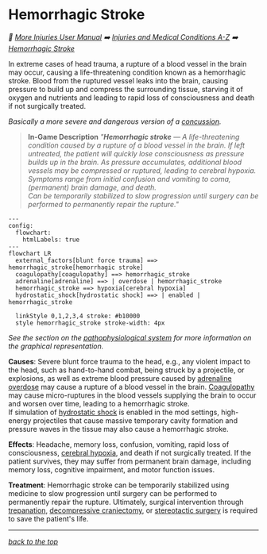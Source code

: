 # Hemorrhagic Stroke

<!-- @generate_breadcrumb_trail {"template": "_:file_folder: {0}_", "connector": " :arrow_right: "} -->
_:file_folder: [More Injuries User Manual](/docs/wiki/README.md) :arrow_right: [Injuries and Medical Conditions A-Z](/docs/wiki/injuries/README.md) :arrow_right: [Hemorrhagic Stroke](/docs/wiki/injuries/hemorrhagic-stroke.md)_
<!-- @end_generated_block -->

In extreme cases of head trauma, a rupture of a blood vessel in the brain may occur, causing a life-threatening condition known as a hemorrhagic stroke. Blood from the ruptured vessel leaks into the brain, causing pressure to build up and compress the surrounding tissue, starving it of oxygen and nutrients and leading to rapid loss of consciousness and death if not surgically treated.

_Basically a more severe and dangerous version of a [concussion](/docs/wiki/injuries/concussion.md#concussion)._

> **In-Game Description**
> _"**Hemorrhagic stroke** &mdash; A life-threatening condition caused by a rupture of a blood vessel in the brain. If left untreated, the patient will quickly lose consciousness as pressure builds up in the brain. As pressure accumulates, additional blood vessels may be compressed or ruptured, leading to cerebral hypoxia. Symptoms range from initial confusion and vomiting to coma, (permanent) brain damage, and death.  
> Can be temporarily stabilized to slow progression until surgery can be performed to permanently repair the rupture."_

```mermaid
---
config:
  flowchart:
    htmlLabels: true
---
flowchart LR
  external_factors[blunt force trauma] ==> hemorrhagic_stroke[hemorrhagic stroke]
  coagulopathy[coagulopathy] ==> hemorrhagic_stroke
  adrenaline[adrenaline] ==> | overdose | hemorrhagic_stroke
  hemorrhagic_stroke ==> hypoxia[cerebral hypoxia]
  hydrostatic_shock[hydrostatic shock] ==> | enabled | hemorrhagic_stroke

  linkStyle 0,1,2,3,4 stroke: #b10000
  style hemorrhagic_stroke stroke-width: 4px
```

*See the section on the [pathophysiological system](/docs/wiki/pathophysiological-system.md#pathophysiological-system) for more information on the graphical representation.*

**Causes**: Severe blunt force trauma to the head, e.g., any violent impact to the head, such as hand-to-hand combat, being struck by a projectile, or explosions, as well as extreme blood pressure caused by [adrenaline overdose](/docs/wiki/injuries/adrenaline-rush.md#adrenaline-rush) may cause a rupture of a blood vessel in the brain. [Coagulopathy](/docs/wiki/injuries/coagulopathy.md#coagulopathy) may cause micro-ruptures in the blood vessels supplying the brain to occur and worsen over time, leading to a hemorrhagic stroke.  
If simulation of [hydrostatic shock](/docs/wiki/injuries/hydrostatic-shock.md#hydrostatic-shock) is enabled in the mod settings, high-energy projectiles that cause massive temporary cavity formation and pressure waves in the tissue may also cause a hemorrhagic stroke.

**Effects**: Headache, memory loss, confusion, vomiting, rapid loss of consciousness, [cerebral hypoxia](/docs/wiki/injuries/hypoxia.md#cerebral-hypoxia), and death if not surgically treated. If the patient survives, they may suffer from permanent brain damage, including memory loss, cognitive impairment, and motor function issues.

**Treatment**: Hemorrhagic stroke can be temporarily stabilized using medicine to slow progression until surgery can be performed to permanently repair the rupture. Ultimately, surgical intervention through [trepanation](/docs/wiki/surgeries.md#trepanation), [decompressive craniectomy](/docs/wiki/surgeries.md#decompressive-craniectomy), or [stereotactic surgery](/docs/wiki/surgeries.md#stereotactic-surgery) is required to save the patient's life.

<!-- @generate_link_to_top {"template": "---\n_[back to the top]({1})_"} -->
---
_[back to the top](#hemorrhagic-stroke)_
<!-- @end_generated_block -->
